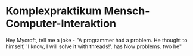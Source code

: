 # Komplexpraktikum Mensch-Computer-Interaktion

Hey Mycroft, tell me a joke - "A programmer had a problem. He thought to himself, 'I know, I will solve it with threads!'. has Now problems. two he"
